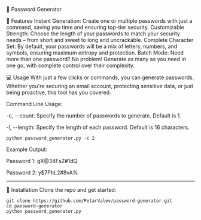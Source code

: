 🔐 Password Generator

🚀 Features Instant Generation: Create one or multiple passwords with just a command, saving you time and ensuring top-tier security. Customizable Strength: Choose the length of your passwords to match your security needs – from short and sweet to long and uncrackable. Complete Character Set: By default, your passwords will be a mix of letters, numbers, and symbols, ensuring maximum entropy and protection. Batch Mode: Need more than one password? No problem! Generate as many as you need in one go, with complete control over their complexity.

💻 Usage With just a few clicks or commands, you can generate passwords. Whether you're securing an email account, protecting sensitive data, or just being proactive, this tool has you covered.

Command Line Usage:

-c, --count: Specify the number of passwords to generate. Default is 1.

-l, --length: Specify the length of each password. Default is 16 characters.

```
python password_generator.py -c 2
```

Example Output:

Password 1: gX@34FsZ#1dQ

Password 2: y$7PhL2#8vA%

---


🔧 Installation
Clone the repo and get started:
```
git clone https://github.com/PetarValev/password-generator.git
cd password-generator
python password_generator.py
```

